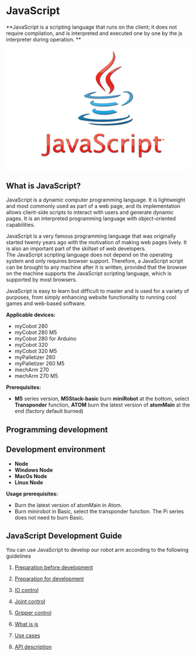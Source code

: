 # JavaScript

**JavaScript is a scripting language that runs on the client; it does not require compilation, and is interpreted and executed one by one by the js interpreter during operation. **<br>

<img src=../../../resources/3-FunctionsAndApplications/6.developmentGuide/JavaScript/js.png width="600" align="center">
<br>

## What is JavaScript?

JavaScript is a dynamic computer programming language. It is lightweight and most commonly used as part of a web page, and its implementation allows client-side scripts to interact with users and generate dynamic pages. It is an interpreted programming language with object-oriented capabilities. <br>

JavaScript is a very famous programming language that was originally started twenty years ago with the motivation of making web pages lively. It is also an important part of the skillset of web developers. <br>
The JavaScript scripting language does not depend on the operating system and only requires browser support. Therefore, a JavaScript script can be brought to any machine after it is written, provided that the browser on the machine supports the JavaScript scripting language, which is supported by most browsers. <br>

JavaScript is easy to learn but difficult to master and is used for a variety of purposes, from simply enhancing website functionality to running cool games and web-based software. <br>

**Applicable devices:**

- myCobot 280
- myCobot 280 M5
- myCobot 280 for Arduino <br>
- myCobot 320
- myCobot 320 M5<br>
- myPalletizer 260
- myPalletizer 260 M5 <br>
- mechArm 270
- mechArm 270 M5<br>

**Prerequisites:**

- **M5** series version, **M5Stack-basic** burn **miniRobot** at the bottom, select **Transponder** function, **ATOM** burn the latest version of **atomMain** at the end (factory default burned)

## Programming development
## Development environment

- **Node**<br>
- **Windows Node**<br>
- **MacOs Node**<br>
- **Linux Node**<br>

**Usage prerequisites:**

- Burn the latest version of atomMain in Atom.
- Burn minirobot in Basic, select the transponder function. The Pi series does not need to burn Basic.

## JavaScript Development Guide

You can use JavaScript to develop our robot arm according to the following guidelines

1. [Preparation before development](11.1-PreparationsBeforeDevelopment.md)

2. [Preparation for development](11.2-PreparationsForDevelopment.md)

3. [IO control](11.3-IO_Control.md)

4. [Joint control](11.4-Joint_Control.md)

5. [Gripper control](11.5-Gripper_Control.md)

6. [What is js](11.6-What_is_JS.md)

7. [Use cases](11.7-Use_Cases.md)

8. [API description](11.8-API_Description.md)